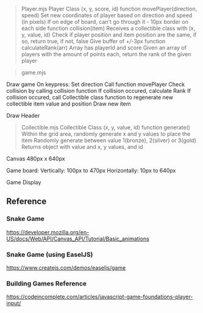 > Player.mjs
Player Class (x, y, score, id)
	function movePlayer(direction, speed)
		Set new coordinates of player based on direction and speed (in pixels)
		If on edge of board, can't go through it - 10px border on each side
	function collision(item)
		Receives a collectible class with (x, y, value, id)
		Check if player position and item position are the same, if so, return true, if not, false
		Give buffer of +/-3px
	function calculateRank(arr)
		Array has playerId and score
		Given an array of players with the amount of points each, return the rank of the given player

> game.mjs

Draw game
On keypress:
	Set direction
	Call function movePlayer
	Check collision by calling collision function
	If collision occured, calculate Rank
	If collision occured, call Collectible class function to regenerate new collectible item value and position
		Draw new item

Draw Header



> Collectible.mjs
Collectible Class (x, y, value, id)
	function generate()
		Within the grid area, randomly generate x and y values to place the item
		Randomly generate between value 1(bronze), 2(silver) or 3(gold)
		Returns object with value and x, y values, and id

Canvas
480px x 640px

Game board:
Vertically: 100px to 470px
Horizontally: 10px to 640px

Game Display

## Reference

### Snake Game
https://developer.mozilla.org/en-US/docs/Web/API/Canvas_API/Tutorial/Basic_animations

### Snake Game (using EaselJS)
https://www.createjs.com/demos/easeljs/game

### Building Games Reference
https://codeincomplete.com/articles/javascript-game-foundations-player-input/